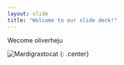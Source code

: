 ```yaml
---
layout: slide
title: "Welcome to our slide deck!"
---
```


Wecome oliverheju

![Mardigrastocat](https://octodex.github.com/images/Mardigrastocat.png)
{: .center}



